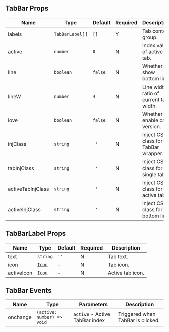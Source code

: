 ## TabBar Props

| Name              | Type            | Default | Required | Description                            |
| ----------------- | --------------- | ------- | -------- | -------------------------------------- |
| labels            | `TabBarLabel[]` | `[]`    | Y        | Tab content group.                     |
| active            | `number`        | `0`     | N        | Index value of active tab.             |
| line              | `boolean`       | `false` | N        | Whether to show bottom line.           |
| lineW             | `number`        | `4`     | N        | Line width ratio of current tab width. |
| love              | `boolean`       | `false` | N        | Whether to enable care version.        |
| injClass          | `string`        | `''`    | N        | Inject CSS class for TabBar wrapper.   |
| tabInjClass       | `string`        | `''`    | N        | Inject CSS class for single tab.       |
| activeTabInjClass | `string`        | `''`    | N        | Inject CSS class for active tab.       |
| activeInjClass    | `string`        | `''`    | N        | Inject CSS class for bottom line.      |

## TabBarLabel Props

| Name       | Type                                                      | Default | Required | Description      |
| ---------- | --------------------------------------------------------- | ------- | -------- | ---------------- |
| text       | `string`                                                  | `''`    | N        | Tab text.        |
| icon       | [`Icon`](https://stdf.design/components?nav=icon&tab=1) | -       | N        | Tab icon.        |
| activeIcon | [`Icon`](https://stdf.design/components?nav=icon&tab=1) | -       | N        | Active tab icon. |

## TabBar Events

| Name     | Type                       | Parameters                     | Description                       |
| -------- | -------------------------- | ------------------------------ | --------------------------------- |
| onchange | `(active: number) => void` | `active` - Active TabBar index | Triggered when TabBar is clicked. |
